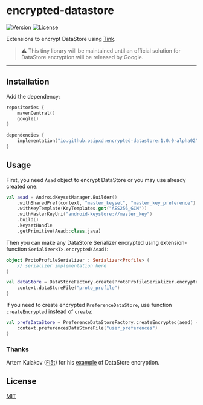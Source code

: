 # encrypted-datastore
[![Version](https://img.shields.io/maven-central/v/io.github.osipxd/encrypted-datastore?style=flat-square)][mavenCentral] [![License](https://img.shields.io/github/license/osipxd/encrypted-datastore?style=flat-square)][license]

Extensions to encrypt DataStore using [Tink].

> :warning: This tiny library will be maintained until an official solution for DataStore encryption will be released by Google.

---

## Installation

Add the dependency:

```kotlin
repositories {
    mavenCentral()
    google()
}

dependencies {
    implementation("io.github.osipxd:encrypted-datastore:1.0.0-alpha02")
}
```

## Usage

First, you need `Aead` object to encrypt DataStore or you may use already created one:

```kotlin
val aead = AndroidKeysetManager.Builder()
    .withSharedPref(context, "master_keyset", "master_key_preference")
    .withKeyTemplate(KeyTemplates.get("AES256_GCM"))
    .withMasterKeyUri("android-keystore://master_key")
    .build()
    .keysetHandle
    .getPrimitive(Aead::class.java)
```

Then you can make any DataStore Serializer encrypted using extension-function `Serializer<T>.encrypted(Aead)`:

```kotlin
object ProtoProfileSerializer : Serializer<Profile> {
    // serializer implementation here
}

val dataStore = DataStoreFactory.create(ProtoProfileSerializer.encrypted(aead)) {
    context.dataStoreFile("proto_profile")
}
```

If you need to create encrypted `PreferenceDataStore`, use function `createEncrypted` instead of `create`:

```kotlin
val prefsDataStore = PreferenceDataStoreFactory.createEncrypted(aead) {
    context.preferencesDataStoreFile("user_preferences")
}
```

### Thanks

Artem Kulakov ([Fi5t]) for his [example][secured-datastore] of DataStore encryption.

## License

[MIT][license]


[mavenCentral]: https://search.maven.org/artifact/io.github.osipxd/encrypted-datastore
[license]: LICENSE

[tink]: https://github.com/google/tink
[secured-datastore]: https://github.com/Fi5t/secured-datastore
[fi5t]: https://github.com/Fi5t
